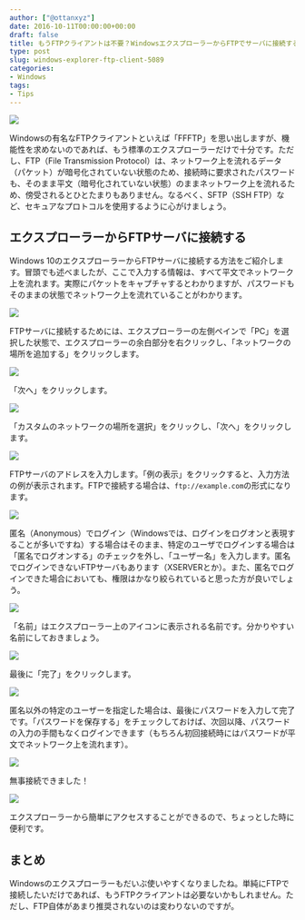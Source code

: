 ```yaml
---
author: ["@ottanxyz"]
date: 2016-10-11T00:00:00+00:00
draft: false
title: もうFTPクライアントは不要？WindowsエクスプローラーからFTPでサーバに接続する方法
type: post
slug: windows-explorer-ftp-client-5089
categories:
- Windows
tags:
- Tips
---
```


![](161010-57fb7fe1d647b.jpg)






Windowsの有名なFTPクライアントといえば「FFFTP」を思い出しますが、機能性を求めないのであれば、もう標準のエクスプローラーだけで十分です。ただし、FTP（File Transmission Protocol）は、ネットワーク上を流れるデータ（パケット）が暗号化されていない状態のため、接続時に要求されたパスワードも、そのまま平文（暗号化されていない状態）のままネットワーク上を流れるため、傍受されるとひとたまりもありません。なるべく、SFTP（SSH FTP）など、セキュアなプロトコルを使用するように心がけましょう。





## エクスプローラーからFTPサーバに接続する





Windows 10のエクスプローラーからFTPサーバに接続する方法をご紹介します。冒頭でも述べましたが、ここで入力する情報は、すべて平文でネットワーク上を流れます。実際にパケットをキャプチャするとわかりますが、パスワードもそのままの状態でネットワーク上を流れていることがわかります。





![](161010-57fb7fecc4bc3.png)






FTPサーバに接続するためには、エクスプローラーの左側ペインで「PC」を選択した状態で、エクスプローラーの余白部分を右クリックし、「ネットワークの場所を追加する」をクリックします。





![](161010-57fb7ff367407.png)






「次へ」をクリックします。





![](161010-57fb7ff869773.png)






「カスタムのネットワークの場所を選択」をクリックし、「次へ」をクリックします。





![](161010-57fb80022b7bc.png)






FTPサーバのアドレスを入力します。「例の表示」をクリックすると、入力方法の例が表示されます。FTPで接続する場合は、`ftp://example.com`の形式になります。





![](161010-57fb8007c31c8.png)






匿名（Anonymous）でログイン（Windowsでは、ログインをログオンと表現することが多いですね）する場合はそのまま、特定のユーザでログインする場合は「匿名でログオンする」のチェックを外し、「ユーザー名」を入力します。匿名でログインできないFTPサーバもあります（XSERVERとか）。また、匿名でログインできた場合においても、権限はかなり絞られていると思った方が良いでしょう。





![](161010-57fb80126a853.png)






「名前」はエクスプローラー上のアイコンに表示される名前です。分かりやすい名前にしておきましょう。





![](161010-57fb8018018ec.png)






最後に「完了」をクリックします。





![](161010-57fb801d5938a.png)






匿名以外の特定のユーザーを指定した場合は、最後にパスワードを入力して完了です。「パスワードを保存する」をチェックしておけば、次回以降、パスワードの入力の手間もなくログインできます（もちろん初回接続時にはパスワードが平文でネットワーク上を流れます）。





![](161010-57fb8025a04a8.png)






無事接続できました！





![](161010-57fb802c2449c.png)






エクスプローラーから簡単にアクセスすることができるので、ちょっとした時に便利です。





## まとめ





Windowsのエクスプローラーもだいぶ使いやすくなりましたね。単純にFTPで接続したいだけであれば、もうFTPクライアントは必要ないかもしれません。ただし、FTP自体があまり推奨されないのは変わりないのですが。
